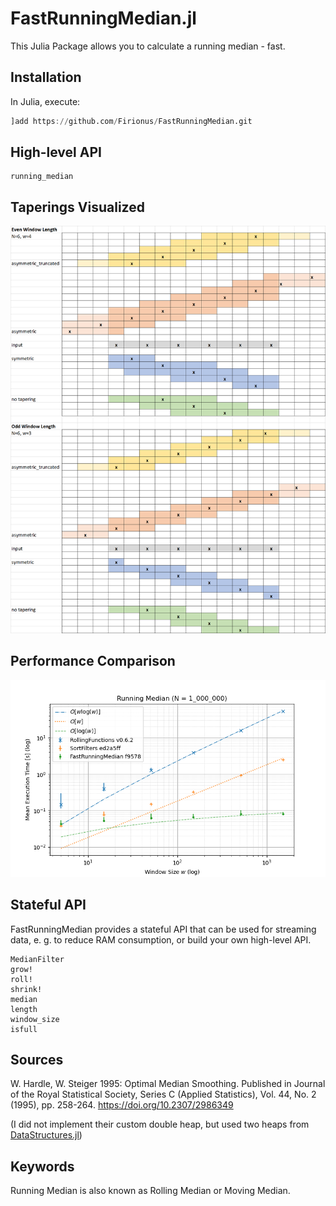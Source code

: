 # FastRunningMedian.jl

This Julia Package allows you to calculate a running median - fast.

## Installation

In Julia, execute: 

```julia
]add https://github.com/Firionus/FastRunningMedian.git
```

## High-level API

```@docs
running_median
```

## Taperings Visualized

![Tapering Examples](docs/src/tapering%20examples.png)

## Performance Comparison

![Benchmark Comparison](docs/src/Running%20Median%20Benchmarks.png)

## Stateful API

FastRunningMedian provides a stateful API that can be used for streaming data, e. g. to reduce RAM consumption, or build your own high-level API.

```@docs
MedianFilter
grow!
roll!
shrink!
median
length
window_size
isfull
```

## Sources

W. Hardle, W. Steiger 1995: Optimal Median Smoothing. Published in  Journal of the Royal Statistical Society, Series C (Applied Statistics), Vol. 44, No. 2 (1995), pp. 258-264. <https://doi.org/10.2307/2986349>

(I did not implement their custom double heap, but used two heaps from [DataStructures.jl](https://github.com/JuliaCollections/DataStructures.jl))

## Keywords

Running Median is also known as Rolling Median or Moving Median. 